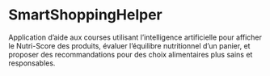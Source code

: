 # SmartShoppingHelper
Application d’aide aux courses utilisant l’intelligence artificielle pour afficher le Nutri-Score des produits, évaluer l’équilibre nutritionnel d’un panier, et proposer des recommandations pour des choix alimentaires plus sains et responsables.
